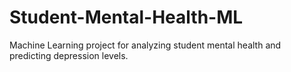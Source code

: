 # Student-Mental-Health-ML
Machine Learning project for analyzing student mental health and predicting depression levels.
